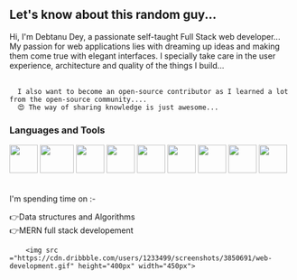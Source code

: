 

<html lang="en">
<head>


      


  <meta charset="utf-8">
  <link rel="preconnect" href="https://fonts.gstatic.com">
<link href="https://fonts.googleapis.com/css2?family=El+Messiri&display=swap" rel="stylesheet">
  <meta name="description" content="The HTML5 Herald">
  <meta name="author" content="SitePoint">

  <link rel="stylesheet" href="css/styles.css?v=1.0">

</head>

<body>
  <h2><div id="parent">Let's know about this random guy...<div id="border"></div></div></h2>


  <p>Hi, I'm Debtanu Dey, a passionate self-taught Full Stack web developer... My passion for web applications 
      lies with dreaming up ideas and making them come true with elegant interfaces. I specially take care in the user experience, architecture
      and quality of the things I build... <br><br>

      I also want to become an open-source contributor as I learned a lot from the open-source community....
      😍 The way of sharing knowledge is just awesome...




  </p>
<div class="container">
    <div class="left">
        <h3>Languages and Tools</h3>
    <div class="top-left">
   <img src="https://img.icons8.com/color/452/mongodb.png" height="50px" width="50px">
   <img src="https://camo.githubusercontent.com/13dcf86b6d12e0fd9cec2a3144b3fefa90cac83e133629902091e5fda9358e0a/68747470733a2f2f692e696d6775722e636f6d2f755477734154542e706e67" height="50px" width="60px">
   <img src="https://logowiki.net/uploads/logo/r/react-1.svg" height="50px" width="50px">
   <img src="https://cdn.iconscout.com/icon/free/png-512/node-js-1-1174935.png" height="50px" width="50px">
   <img src="https://upload.wikimedia.org/wikipedia/commons/thumb/9/99/Unofficial_JavaScript_logo_2.svg/480px-Unofficial_JavaScript_logo_2.svg.png" height="50px" width="50px">
   <img src="https://cdn.dribbble.com/users/2653319/screenshots/6813714/figma_logo_animation.gif" height="50px" width="50px">
   <img src="https://firebase.google.com/images/brand-guidelines/logo-logomark.png" height="50px" width="50px">
   <img src="https://mpng.subpng.com/20180420/xwe/kisspng-web-development-cascading-style-sheets-css3-comput-css-5ada20be146fc2.8807141415242446700837.jpg" height="50px" width="50px">
   <img src="https://preview.redd.it/31b2ii8hchi31.jpg?auto=webp&s=309fe75e96212cf42c4120ca5adedaef52c41e01" height="50px" width="50px"> 
</div>
<br><br>
I'm spending time on :- <br>

👉Data structures and Algorithms <br>
👉MERN full stack developement


        <img src ="https://cdn.dribbble.com/users/1233499/screenshots/3850691/web-development.gif" height="400px" width="450px">

</body>
</html>